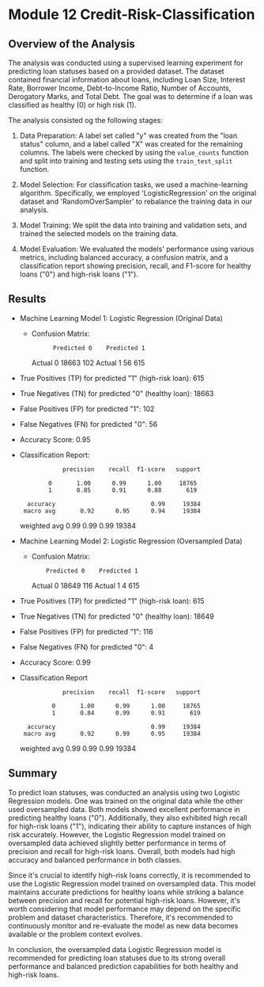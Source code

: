 # Module 12 Credit-Risk-Classification

## Overview of the Analysis

The analysis was conducted using a supervised learning experiment for predicting loan statuses based on a provided dataset. The dataset contained financial information about loans, including Loan Size, Interest Rate, Borrower Income, Debt-to-Income Ratio, Number of Accounts, Derogatory Marks, and Total Debt. The goal was to determine if a loan was classified as healthy (0) or high risk (1).

The analysis consisted og the following stages:

1. Data Preparation: A label set called "y" was created from the "loan status" column, and a label called "X" was created for the remaining columns. The labels were checked by using the `value_counts` function and split into training and testing sets using the `train_test_split` function.

2. Model Selection: For classification tasks, we used a machine-learning algorithm. Specifically, we employed 'LogisticRegression' on the original dataset and 'RandomOverSampler' to rebalance the training data in our analysis.

3. Model Training: We split the data into training and validation sets, and trained the selected models on the training data.

4. Model Evaluation: We evaluated the models' performance using various metrics, including balanced accuracy, a confusion matrix, and a classification report showing precision, recall, and F1-score for healthy loans ("0") and high-risk loans ("1"). 

## Results

* Machine Learning Model 1: Logistic Regression (Original Data)
  * Confusion Matrix:

              Predicted 0    Predicted 1
    Actual 0    18663         102
    Actual 1    56            615

* True Positives (TP) for predicted "1" (high-risk loan): 615
* True Negatives (TN) for predicted "0" (healthy loan): 18663
* False Positives (FP) for predicted "1": 102
* False Negatives (FN) for predicted "0": 56


* Accuracy Score: 0.95
* Classification Report:

                  precision    recall  f1-score   support

              0       1.00      0.99      1.00     18765
              1       0.85      0.91      0.88       619

        accuracy                           0.99     19384
       macro avg       0.92      0.95      0.94     19384
    weighted avg       0.99      0.99      0.99     19384


* Machine Learning Model 2: Logistic Regression (Oversampled Data)
  * Confusion Matrix:

            Predicted 0    Predicted 1
    Actual 0    18649         116
    Actual 1        4         615

* True Positives (TP) for predicted "1" (high-risk loan): 615
* True Negatives (TN) for predicted "0" (healthy loan): 18649
* False Positives (FP) for predicted "1": 116
* False Negatives (FN) for predicted "0": 4


* Accuracy Score: 0.99

* Classification Report
                                                            
                  precision    recall  f1-score   support

               0       1.00      0.99      1.00     18765
               1       0.84      0.99      0.91       619

        accuracy                           0.99     19384
       macro avg       0.92      0.99      0.95     19384
    weighted avg       0.99      0.99      0.99     19384


## Summary

To predict loan statuses, was conducted an analysis using two Logistic Regression models. One was trained on the original data while the other used oversampled data. Both models showed excellent performance in predicting healthy loans ("0"). Additionally, they also exhibited high recall for high-risk loans ("1"), indicating their ability to capture instances of high risk accurately. However, the Logistic Regression model trained on oversampled data achieved slightly better performance in terms of precision and recall for high-risk loans. Overall, both models had high accuracy and balanced performance in both classes. 

Since it's crucial to identify high-risk loans correctly, it is recommended to use the Logistic Regression model trained on oversampled data. This model maintains accurate predictions for healthy loans while striking a balance between precision and recall for potential high-risk loans. However, it's worth considering that model performance may depend on the specific problem and dataset characteristics. Therefore, it's recommended to continuously monitor and re-evaluate the model as new data becomes available or the problem context evolves. 

In conclusion, the oversampled data Logistic Regression model is recommended for predicting loan statuses due to its strong overall performance and balanced prediction capabilities for both healthy and high-risk loans.
